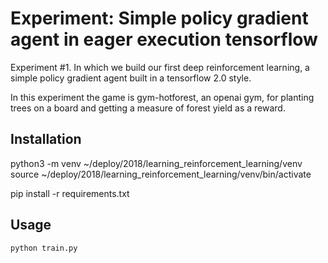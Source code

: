 # Experiment: Simple policy gradient agent in eager execution tensorflow

Experiment #1. In which we build our first deep reinforcement learning, 
a simple policy gradient agent built in a tensorflow 2.0 style.

In this experiment the game is gym-hotforest, an openai gym, for planting
trees on a board and getting a measure of forest yield as a reward.

## Installation

python3 -m venv ~/deploy/2018/learning_reinforcement_learning/venv
source ~/deploy/2018/learning_reinforcement_learning/venv/bin/activate

pip install -r requirements.txt

## Usage

```
python train.py

```
